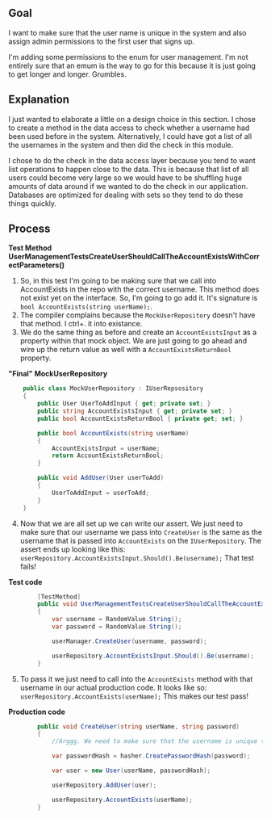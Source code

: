 Goal
---

I want to make sure that the user name is unique in the system and also assign admin permissions to the first user that signs up. 

I'm adding some permissions to the enum for user management. I'm not entirely sure that an emum is the way to go for this because it is just going to get longer and longer. Grumbles. 

Explanation
---

I just wanted to elaborate a little on a design choice in this section. I chose to create a method in the data access to check whether a username had been used before in the system. Alternatively, I could have got a list of all the usernames in the system and then did the check in this module. 

I chose to do the check in the data access layer because you tend to want list operations to happen close to the data. This is because that list of all users could become very large so we would have to be shuffling huge amounts of data around if we wanted to do the check in our application. Databases are optimized for dealing with sets so they tend to do these things quickly. 


Process
---

**Test Method UserManagementTestsCreateUserShouldCallTheAccountExistsWithCorrectParameters()**
1. So, in this test I'm going to be making sure that we call into AccountExists in the repo with the correct username. This method does not exist yet on the interface. So, I'm going to go add it. It's signature is ``bool AccountExists(string userName);``.
2. The compiler complains because the ``MockUserRepository`` doesn't have that method. I ctrl+. it into existance. 
3. We do the same thing as before and create an ``AccountExistsInput`` as a property within that mock object. We are just going to go ahead and wire up the return value as well with a ``AccountExistsReturnBool`` property. 

**"Final" MockUserRepository**
``` csharp
    public class MockUserRepository : IUserRepsository
    {
        public User UserToAddInput { get; private set; }
        public string AccountExistsInput { get; private set; }
        public bool AccountExistsReturnBool { private get; set; }

        public bool AccountExists(string userName)
        {
            AccountExistsInput = userName;
            return AccountExistsReturnBool;
        }

        public void AddUser(User userToAdd)
        {
            UserToAddInput = userToAdd;
        }
    }
```
4. Now that we are all set up we can write our assert. We just need to make sure that our username we pass into ``CreateUser`` is the same as the username that is passed into ``AccountExists`` on the ``IUserRepository``. The assert ends up looking like this: ``userRepository.AccountExistsInput.Should().Be(username);`` That test fails! 

**Test code**
``` csharp
        [TestMethod]
        public void UserManagementTestsCreateUserShouldCallTheAccountExistsWithCorrectParameters()
        {
            var username = RandomValue.String();
            var password = RandomValue.String();

            userManager.CreateUser(username, password);

            userRepository.AccountExistsInput.Should().Be(username);
        }
```
5. To pass it we just need to call into the ``AccountExists`` method with that username in our actual production code. It looks like so: ``userRepository.AccountExists(userName);`` This makes our test pass!

**Production code**
``` csharp
        public void CreateUser(string userName, string password)
        {
            //Arggg. We need to make sure that the username is unique to the system. That will be my next round of tests.

            var passwordHash = hasher.CreatePasswordHash(password);

            var user = new User(userName, passwordHash);

            userRepository.AddUser(user);

            userRepository.AccountExists(userName);
        }
```